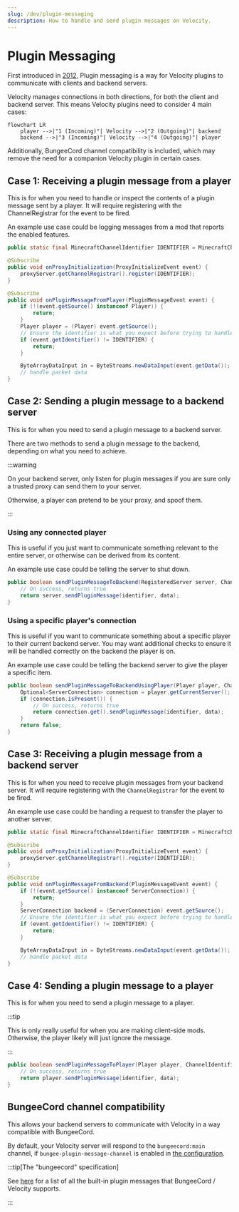 ```yaml
---
slug: /dev/plugin-messaging
description: How to handle and send plugin messages on Velocity.
---
```


# Plugin Messaging

First introduced in [2012](https://web.archive.org/web/20220711204310/https://dinnerbone.com/blog/2012/01/13/minecraft-plugin-channels-messaging/),
Plugin messaging is a way for Velocity plugins to communicate with clients and backend servers.

Velocity manages connections in both directions, for both the client and backend server.
This means Velocity plugins need to consider 4 main cases:

```mermaid
flowchart LR
    player -->|"1 (Incoming)"| Velocity -->|"2 (Outgoing)"| backend
    backend -->|"3 (Incoming)"| Velocity -->|"4 (Outgoing)"| player
```

Additionally, BungeeCord channel compatibility is included, which may remove the need for a companion Velocity plugin in certain cases.

## Case 1: Receiving a plugin message from a player

This is for when you need to handle or inspect the contents of a plugin message sent by a player.
It will require registering with the ChannelRegistrar for the event to be fired.

An example use case could be logging messages from a mod that reports the enabled features.

```java
public static final MinecraftChannelIdentifier IDENTIFIER = MinecraftChannelIdentifier.from("custom:main");

@Subscribe
public void onProxyInitialization(ProxyInitializeEvent event) {
    proxyServer.getChannelRegistrar().register(IDENTIFIER);
}

@Subscribe
public void onPluginMessageFromPlayer(PluginMessageEvent event) {
    if (!(event.getSource() instanceof Player)) {
        return;
    }
    Player player = (Player) event.getSource();
    // Ensure the identifier is what you expect before trying to handle the data
    if (event.getIdentifier() != IDENTIFIER) {
        return;
    }

    ByteArrayDataInput in = ByteStreams.newDataInput(event.getData());
    // handle packet data
}
```

## Case 2: Sending a plugin message to a backend server

This is for when you need to send a plugin message to a backend server.

There are two methods to send a plugin message to the backend, depending on what you need to achieve.

:::warning

On your backend server, only listen for plugin messages if you are sure only a trusted proxy can send them to your server.

Otherwise, a player can pretend to be your proxy, and spoof them.

:::

### Using any connected player

This is useful if you just want to communicate something relevant to the entire server,
or otherwise can be derived from its content.

An example use case could be telling the server to shut down.

```java
public boolean sendPluginMessageToBackend(RegisteredServer server, ChannelIdentifier identifier, byte[] data) {
    // On success, returns true
    return server.sendPluginMessage(identifier, data);
}
```

### Using a specific player's connection

This is useful if you want to communicate something about a specific player to their current backend server.
You may want additional checks to ensure it will be handled correctly on the backend the player is on.

An example use case could be telling the backend server to give the player a specific item.

```java
public boolean sendPluginMessageToBackendUsingPlayer(Player player, ChannelIdentifier identifier, byte[] data) {
    Optional<ServerConnection> connection = player.getCurrentServer();
    if (connection.isPresent()) {
        // On success, returns true
        return connection.get().sendPluginMessage(identifier, data);
    }
    return false;
}
```

## Case 3: Receiving a plugin message from a backend server

This is for when you need to receive plugin messages from your backend server. It will require registering with the `ChannelRegistrar` for the event to be fired.

An example use case could be handing a request to transfer the player to another server.

```java
public static final MinecraftChannelIdentifier IDENTIFIER = MinecraftChannelIdentifier.from("custom:main");

@Subscribe
public void onProxyInitialization(ProxyInitializeEvent event) {
    proxyServer.getChannelRegistrar().register(IDENTIFIER);
}

@Subscribe
public void onPluginMessageFromBackend(PluginMessageEvent event) {
    if (!(event.getSource() instanceof ServerConnection)) {
        return;
    }
    ServerConnection backend = (ServerConnection) event.getSource();
    // Ensure the identifier is what you expect before trying to handle the data
    if (event.getIdentifier() != IDENTIFIER) {
        return;
    }

    ByteArrayDataInput in = ByteStreams.newDataInput(event.getData());
    // handle packet data
}
```

## Case 4: Sending a plugin message to a player

This is for when you need to send a plugin message to a player.

:::tip

This is only really useful for when you are making client-side mods. Otherwise, the player likely will just ignore the message.

:::

```java
public boolean sendPluginMessageToPlayer(Player player, ChannelIdentifier identifier, byte[] data) {
    // On success, returns true
    return player.sendPluginMessage(identifier, data);
}
```

## BungeeCord channel compatibility

This allows your backend servers to communicate with Velocity
in a way compatible with BungeeCord.

By default, your Velocity server will respond to the `bungeecord:main` channel, if `bungee-plugin-message-channel` is enabled in [the configuration](/velocity/configuration#advanced-section).

:::tip[The "bungeecord" specification]

See [here](/paper/dev/plugin-messaging#plugin-message-types) for a list of all the built-in plugin messages that BungeeCord / Velocity supports.

:::
